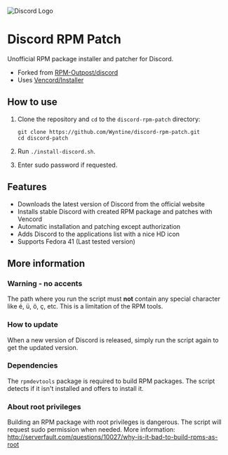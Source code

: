![Discord Logo](discord-logo-wordmark.png)

# Discord RPM Patch

Unofficial RPM package installer and patcher for Discord.

- Forked from [RPM-Outpost/discord](https://github.com/RPM-Outpost/discord)
- Uses [Vencord/Installer](https://github.com/Vencord/Installer)

## How to use

1. Clone the repository and `cd` to the `discord-rpm-patch` directory:

   ```
   git clone https://github.com/Wyntine/discord-rpm-patch.git
   cd discord-patch
   ```

2. Run `./install-discord.sh`.
3. Enter sudo password if requested.

## Features

- Downloads the latest version of Discord from the official website
- Installs stable Discord with created RPM package and patches with Vencord
- Automatic installation and patching except authorization
- Adds Discord to the applications list with a nice HD icon
- Supports Fedora 41 (Last tested version)

## More information

### Warning - no accents

The path where you run the script must **not** contain any special character like é, ü, ö, ç, etc. This is a limitation of the RPM tools.

### How to update

When a new version of Discord is released, simply run the script again to get the updated version.

### Dependencies

The `rpmdevtools` package is required to build RPM packages. The script detects if it isn't installed and offers to install it.

### About root privileges

Building an RPM package with root privileges is dangerous. The script will request sudo permission when needed. More information: http://serverfault.com/questions/10027/why-is-it-bad-to-build-rpms-as-root
